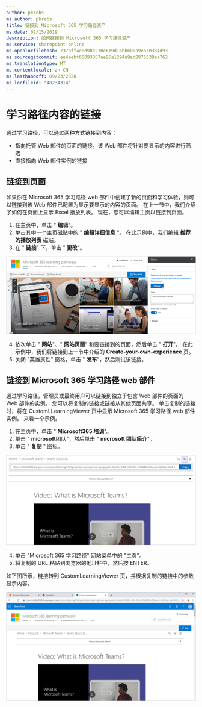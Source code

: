 ```yaml
---
author: pkrebs
ms.author: pkrebs
title: 链接到 Microsoft 365 学习路径资产
ms.date: 02/15/2019
description: 如何链接到 Microsoft 365 学习路径资产
ms.service: sharepoint online
ms.openlocfilehash: 737bff4c8d98e210e619d16bb680a9ea30334d93
ms.sourcegitcommit: ee4aebf60893887ae95a1294a9ad8975539ea762
ms.translationtype: MT
ms.contentlocale: zh-CN
ms.lasthandoff: 09/23/2020
ms.locfileid: "48234314"
---
```

# <a name="link-to-learning-pathways-content"></a>学习路径内容的链接

通过学习路径，可以通过两种方式链接到内容：

- 指向托管 Web 部件的页面的链接，该 Web 部件将针对要显示的内容进行筛选 
- 直接指向 Web 部件实例的链接

## <a name="link-to-a-page"></a>链接到页面

如果你在 Microsoft 365 学习路径 web 部件中创建了新的页面和学习体验，则可以链接到该 Web 部件已配置为显示要显示的内容的页面。 在上一节中，我们介绍了如何在页面上显示 Excel 播放列表。 现在，您可以编辑主页以链接到页面。 

1. 在主页中，单击 " **编辑**"。
2. 单击其中一个主页磁贴中的 " **编辑详细信息** "。 在此示例中，我们编辑 **推荐的播放列表** 磁贴。
3. 在 " **链接**" 下，单击 " **更改**"。

![cg-linktopage.png](media/cg-linktopage.png)

4. 依次单击 " **网站**"、" **网站页面**" 和要链接到的页面，然后单击 " **打开**"。 在此示例中，我们将链接到上一节中介绍的 **Create-your-own-experience** 页。
5. 关闭 "英雄属性" 窗格，单击 " **发布**"，然后测试该链接。 

## <a name="link-to-the-microsoft-365-learning-pathways-web-part"></a>链接到 Microsoft 365 学习路径 web 部件
通过学习路径，管理员或最终用户可以链接到独立于包含 Web 部件的页面的 Web 部件的实例。 您可以将复制的链接或链接从其他页面共享。 单击复制的链接时，将在 CustomLLearningViewer 页中显示 Microsoft 365 学习路径 web 部件实例。 来看一个示例。 

1. 在主页中，单击 " **Microsoft365 培训**"。
2. 单击 " **microsoft**团队"，然后单击 " **microsoft 团队简介**"。
3. 单击 " **复制** " 图标。

![cg-linktowebpart.png](media/cg-linktowebpart.png)

4. 单击 "Microsoft 365 学习路径" 网站菜单中的 "主页"。
5. 将复制的 URL 粘贴到浏览器的地址栏中，然后按 ENTER。 

如下图所示，链接转到 CustomLearningViewer 页，并根据复制的链接中的参数显示内容。 

![cg-linktowebpartviewer.png](media/cg-linktowebpartviewer.png)

